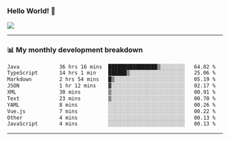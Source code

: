 ### Hello World! 👋

<a>
  <img align="center" src="https://github-readme-stats.vercel.app/api?username=megatunger&count_private=true&include_all_commits=true&bg_color=30,56CCF2,2F80ED&title_color=fff&text_color=fff" />
</a>

------
### 📊 My monthly development breakdown

<!--START_SECTION:waka-->

```txt
Java             36 hrs 16 mins  ████████████████▒░░░░░░░░   64.82 %
TypeScript       14 hrs 1 min    ██████▒░░░░░░░░░░░░░░░░░░   25.06 %
Markdown         2 hrs 54 mins   █▒░░░░░░░░░░░░░░░░░░░░░░░   05.19 %
JSON             1 hr 12 mins    ▓░░░░░░░░░░░░░░░░░░░░░░░░   02.17 %
XML              30 mins         ▒░░░░░░░░░░░░░░░░░░░░░░░░   00.91 %
Text             23 mins         ▒░░░░░░░░░░░░░░░░░░░░░░░░   00.70 %
YAML             8 mins          ░░░░░░░░░░░░░░░░░░░░░░░░░   00.26 %
Vue.js           7 mins          ░░░░░░░░░░░░░░░░░░░░░░░░░   00.22 %
Other            4 mins          ░░░░░░░░░░░░░░░░░░░░░░░░░   00.13 %
JavaScript       4 mins          ░░░░░░░░░░░░░░░░░░░░░░░░░   00.13 %
```

<!--END_SECTION:waka-->

------
